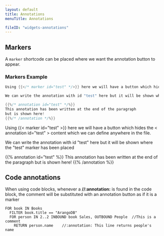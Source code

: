 ```yaml
---
layout: default 
title: Annotations
menuTitle: Annotations

fileID: "widgets-annotations"
---
```


## Markers

A `marker` shortcode can be placed where we want the annotation button to appear.

### Markers Example

````go
Using {{</* marker id="test" */>}} here we will have a button which hides the < annotation id="test" > content which we can define anywhere in the file.

We can write the annotation with id "test" here but it will be shown where the "test" marker has been placed

{{%/* annotation id="test" */%}}
This annotation has been written at the end of the paragraph
but is shown here!
{{%/* /annotation */%}}

````

Using  {{< marker id="test" >}} here we will have a button which hides the < annotation id="test" > content which we can define anywhere in the file.

We can write the annotation with id "test" here but it will be shown where the "test" marker has been placed

{{% annotation id="test" %}}
This annotation has been written at the end of the paragraph
but is shown here!
{{% /annotation %}}

## Code annotations

When using code blocks, whenever a **//:annotation:** is found in the code block, the comment will be substituted with an annotation button
as if it is a marker

```aql
FOR book IN Books
  FILTER book.title == "ArangoDB"
  FOR person IN 2..2 INBOUND book Sales, OUTBOUND People  //This is a comment
    RETURN person.name    //:annotation: This line returns people's name
```
